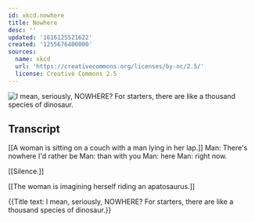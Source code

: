 ```yaml
---
id: xkcd.nowhere
title: Nowhere
desc: ''
updated: '1616125521622'
created: '1255676400000'
sources:
  name: xkcd
  url: 'https://creativecommons.org/licenses/by-nc/2.5/'
  license: Creative Commons 2.5
---
```

![I mean, seriously, NOWHERE? For starters, there are like a thousand species of dinosaur.](https://imgs.xkcd.com/comics/nowhere.png)

## Transcript
[[A woman is sitting on a couch with a man lying in her lap.]]
Man: There's nowhere I'd rather be
Man: than with you
Man: here
Man: right now.

[[Silence.]]

[[The woman is imagining herself riding an apatosaurus.]]

{{Title text: I mean, seriously, NOWHERE? For starters, there are like a thousand species of dinosaur.}}
